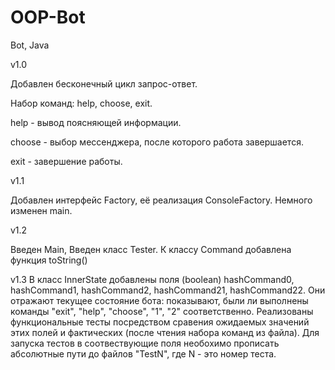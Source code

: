 # OOP-Bot
Bot, Java

v1.0 

Добавлен бесконечный цикл запрос-ответ.

Набор команд: help, choose, exit.

help - вывод поясняющей информации.

choose - выбор мессенджера, после которого работа завершается.

exit - завершение работы.

v1.1

Добавлен интерфейс Factory, её реализация ConsoleFactory.
Немного изменен main.
 
 
v1.2
 
Введен Main, Введен класс Tester. К классу Command добавлена функция toString()

v1.3
В класс InnerState добавлены поля (boolean) hashCommand0, hashCommand1, hashCommand2, 
hashCommand21, hashCommand22. Они отражают текущее состояние бота: показывают, были ли выполнены команды "exit",
"help", "choose", "1", "2" соответственно. Реализованы функциональные тесты посредством сравения 
ожидаемых значений этих полей и фактических (после чтения набора команд из файла).
Для запуска тестов в соотвествующие поля необохимо прописать абсолютные пути до файлов "TestN", 
где N - это номер теста.
